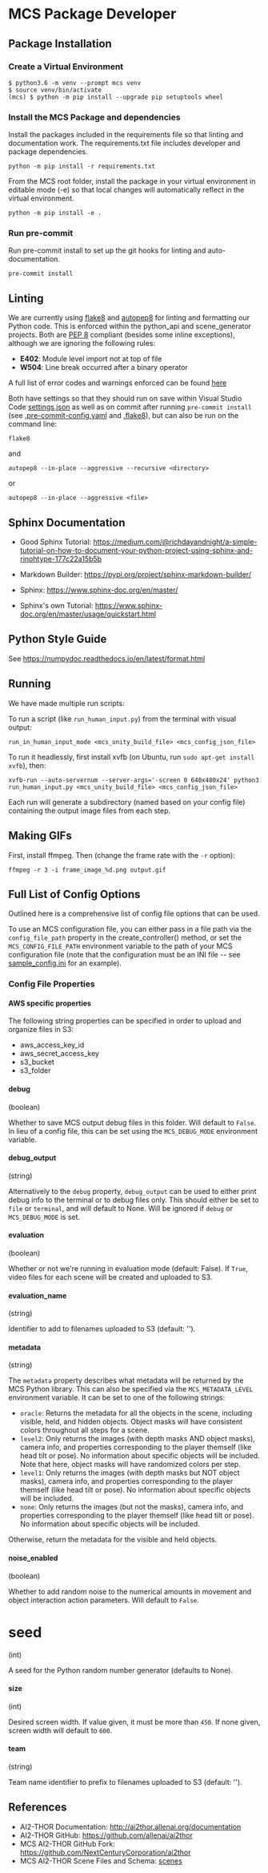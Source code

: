# MCS Package Developer

## Package Installation

### Create a Virtual Environment

```
$ python3.6 -m venv --prompt mcs venv
$ source venv/bin/activate
(mcs) $ python -m pip install --upgrade pip setuptools wheel
```

### Install the MCS Package and dependencies

Install the packages included in the requirements file so that linting and documentation work. The requirements.txt file includes developer and package dependencies.

```
python -m pip install -r requirements.txt
```

From the MCS root folder, install the package in your virtual environment in editable mode (-e) so that local changes will automatically reflect in the virtual environment.

```
python -m pip install -e .
```

### Run pre-commit

Run pre-commit install to set up the git hooks for linting and auto-documentation.

```
pre-commit install
```

## Linting

We are currently using [flake8](https://flake8.pycqa.org/en/latest/) and [autopep8](https://pypi.org/project/autopep8/) for linting and formatting our Python code. This is enforced within the python_api and scene_generator projects. Both are [PEP 8](https://www.python.org/dev/peps/pep-0008/) compliant (besides some inline exceptions), although we are ignoring the following rules:
- **E402**: Module level import not at top of file
- **W504**: Line break occurred after a binary operator

A full list of error codes and warnings enforced can be found [here](https://flake8.pycqa.org/en/latest/user/error-codes.html)

Both have settings so that they should run on save within Visual Studio Code [settings.json](.vscode/settings.json) as well as on commit after running `pre-commit install` (see [.pre-commit-config.yaml](.pre-commit-config.yaml) and [.flake8](.flake8)), but can also be run on the command line:


```
flake8
```

and

```
autopep8 --in-place --aggressive --recursive <directory>
```
or
```
autopep8 --in-place --aggressive <file>
```

## Sphinx Documentation

- Good Sphinx Tutorial: https://medium.com/@richdayandnight/a-simple-tutorial-on-how-to-document-your-python-project-using-sphinx-and-rinohtype-177c22a15b5b
- Markdown Builder: https://pypi.org/project/sphinx-markdown-builder/

- Sphinx: https://www.sphinx-doc.org/en/master/
- Sphinx's own Tutorial: https://www.sphinx-doc.org/en/master/usage/quickstart.html

## Python Style Guide

See https://numpydoc.readthedocs.io/en/latest/format.html

## Running

We have made multiple run scripts:

To run a script (like `run_human_input.py`) from the terminal with visual output:

```
run_in_human_input_mode <mcs_unity_build_file> <mcs_config_json_file>
```

To run it headlessly, first install xvfb (on Ubuntu, run `sudo apt-get install xvfb`), then:

```
xvfb-run --auto-servernum --server-args='-screen 0 640x480x24' python3 run_human_input.py <mcs_unity_build_file> <mcs_config_json_file>
```

Each run will generate a subdirectory (named based on your config file) containing the output image files from each step.

## Making GIFs

First, install ffmpeg. Then (change the frame rate with the `-r` option):

```
ffmpeg -r 3 -i frame_image_%d.png output.gif
```

## Full List of Config Options

Outlined here is a comprehensive list of config file options that can be used.

To use an MCS configuration file, you can either pass in a file path via the `config_file_path` property in the create_controller() method, or set the `MCS_CONFIG_FILE_PATH` environment variable to the path of your MCS configuration file (note that the configuration must be an INI file -- see [sample_config.ini](../sample_config.ini) for an example).

### Config File Properties

#### AWS specific properties

The following string properties can be specified in order to upload and organize files in S3:
- aws_access_key_id
- aws_secret_access_key
- s3_bucket
- s3_folder

#### debug

(boolean)

Whether to save MCS output debug files in this folder. Will default to `False`. In lieu of a config file, this can be set using the `MCS_DEBUG_MODE` environment variable.

#### debug_output

(string)

Alternatively to the `debug` property, `debug_output` can be used to either print debug info to the terminal or to debug files only. This should either be set to `file` or `terminal`, and will default to None. Will be ignored if `debug` or `MCS_DEBUG_MODE` is set.

#### evaluation

(boolean)

Whether or not we're running in evaluation mode (default: False). If `True`, video files for each scene will be created and uploaded to S3.

#### evaluation_name

(string)

Identifier to add to filenames uploaded to S3 (default: '').

#### metadata

(string)

The `metadata` property describes what metadata will be returned by the MCS Python library. This can also be specified via the `MCS_METADATA_LEVEL` environment variable. It can be set to one of the following strings:

- `oracle`: Returns the metadata for all the objects in the scene, including visible, held, and hidden objects. Object masks will have consistent colors throughout all steps for a scene.
- `level2`: Only returns the images (with depth masks AND object masks), camera info, and properties corresponding to the player themself (like head tilt or pose). No information about specific objects will be included. Note that here, object masks will have randomized colors per step.
- `level1`: Only returns the images (with depth masks but NOT object masks), camera info, and properties corresponding to the player themself (like head tilt or pose). No information about specific objects will be included.
- `none`: Only returns the images (but not the masks), camera info, and properties corresponding to the player themself (like head tilt or pose). No information about specific objects will be included.

Otherwise, return the metadata for the visible and held objects.

#### noise_enabled

(boolean)

Whether to add random noise to the numerical amounts in movement and object interaction action parameters. Will default to `False`.

# seed

(int)

A seed for the Python random number generator (defaults to None).

#### size

(int)

Desired screen width. If value given, it must be more than `450`. If none given, screen width will default to `600`.

#### team

(string)

Team name identifier to prefix to filenames uploaded to S3 (default: '').

## References

- AI2-THOR Documentation: http://ai2thor.allenai.org/documentation
- AI2-THOR GitHub: https://github.com/allenai/ai2thor
- MCS AI2-THOR GitHub Fork: https://github.com/NextCenturyCorporation/ai2thor
- MCS AI2-THOR Scene Files and Schema: [scenes](./machine_common_sense/scenes)
